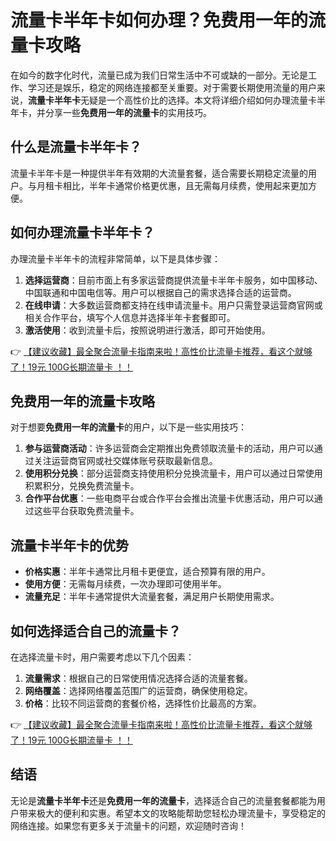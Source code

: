 # 流量卡半年卡如何办理？免费用一年的流量卡攻略

在如今的数字化时代，流量已成为我们日常生活中不可或缺的一部分。无论是工作、学习还是娱乐，稳定的网络连接都至关重要。对于需要长期使用流量的用户来说，**流量卡半年卡**无疑是一个高性价比的选择。本文将详细介绍如何办理流量卡半年卡，并分享一些**免费用一年的流量卡**的实用技巧。

## 什么是流量卡半年卡？

流量卡半年卡是一种提供半年有效期的大流量套餐，适合需要长期稳定流量的用户。与月租卡相比，半年卡通常价格更优惠，且无需每月续费，使用起来更加方便。

## 如何办理流量卡半年卡？

办理流量卡半年卡的流程非常简单，以下是具体步骤：

1. **选择运营商**：目前市面上有多家运营商提供流量卡半年卡服务，如中国移动、中国联通和中国电信等。用户可以根据自己的需求选择合适的运营商。
2. **在线申请**：大多数运营商都支持在线申请流量卡。用户只需登录运营商官网或相关合作平台，填写个人信息并选择半年卡套餐即可。
3. **激活使用**：收到流量卡后，按照说明进行激活，即可开始使用。

👉 [【建议收藏】最全聚合流量卡指南来啦！高性价比流量卡推荐，看这个就够了！19元 100G长期流量卡 ！！](https://bit.ly/Liuliangka)

## 免费用一年的流量卡攻略

对于想要**免费用一年的流量卡**的用户，以下是一些实用技巧：

1. **参与运营商活动**：许多运营商会定期推出免费领取流量卡的活动，用户可以通过关注运营商官网或社交媒体账号获取最新信息。
2. **使用积分兑换**：部分运营商支持使用积分兑换流量卡，用户可以通过日常使用积累积分，兑换免费流量卡。
3. **合作平台优惠**：一些电商平台或合作平台会推出流量卡优惠活动，用户可以通过这些平台获取免费流量卡。

## 流量卡半年卡的优势

- **价格实惠**：半年卡通常比月租卡更便宜，适合预算有限的用户。
- **使用方便**：无需每月续费，一次办理即可使用半年。
- **流量充足**：半年卡通常提供大流量套餐，满足用户长期使用需求。

## 如何选择适合自己的流量卡？

在选择流量卡时，用户需要考虑以下几个因素：

1. **流量需求**：根据自己的日常使用情况选择合适的流量套餐。
2. **网络覆盖**：选择网络覆盖范围广的运营商，确保使用稳定。
3. **价格**：比较不同运营商的套餐价格，选择性价比最高的方案。

👉 [【建议收藏】最全聚合流量卡指南来啦！高性价比流量卡推荐，看这个就够了！19元 100G长期流量卡 ！！](https://bit.ly/Liuliangka)

## 结语

无论是**流量卡半年卡**还是**免费用一年的流量卡**，选择适合自己的流量套餐都能为用户带来极大的便利和实惠。希望本文的攻略能帮助您轻松办理流量卡，享受稳定的网络连接。如果您有更多关于流量卡的问题，欢迎随时咨询！